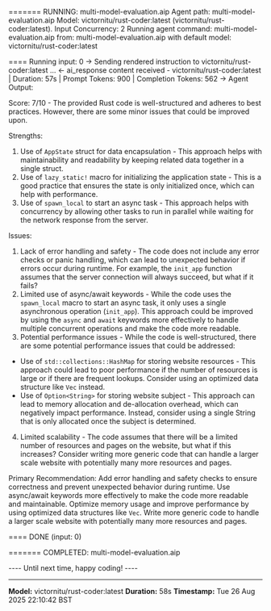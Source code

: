 
======= RUNNING: multi-model-evaluation.aip
     Agent path: multi-model-evaluation.aip
Model: victornitu/rust-coder:latest (victornitu/rust-coder:latest). Input Concurrency: 2
Running agent command: multi-model-evaluation.aip
                 from: multi-model-evaluation.aip
   with default model: victornitu/rust-coder:latest

==== Running input: 0
-> Sending rendered instruction to victornitu/rust-coder:latest ...
<- ai_response content received - victornitu/rust-coder:latest | Duration: 57s | Prompt Tokens: 900 | Completion Tokens: 562
-> Agent Output:

Score: 7/10 - The provided Rust code is well-structured and adheres to best practices. However, there are some minor issues that could be improved upon.

Strengths:

1. Use of `AppState` struct for data encapsulation - This approach helps with maintainability and readability by keeping related data together in a single struct.
2. Use of `lazy_static!` macro for initializing the application state - This is a good practice that ensures the state is only initialized once, which can help with performance.
3. Use of `spawn_local` to start an async task - This approach helps with concurrency by allowing other tasks to run in parallel while waiting for the network response from the server.

Issues:

1. Lack of error handling and safety - The code does not include any error checks or panic handling, which can lead to unexpected behavior if errors occur during runtime. For example, the `init_app` function assumes that the server connection will always succeed, but what if it fails?
2. Limited use of async/await keywords - While the code uses the `spawn_local` macro to start an async task, it only uses a single asynchronous operation (`init_app`). This approach could be improved by using the `async` and `await` keywords more effectively to handle multiple concurrent operations and make the code more readable.
3. Potential performance issues - While the code is well-structured, there are some potential performance issues that could be addressed:
* Use of `std::collections::HashMap` for storing website resources - This approach could lead to poor performance if the number of resources is large or if there are frequent lookups. Consider using an optimized data structure like `Vec` instead.
* Use of `Option<String>` for storing website subject - This approach can lead to memory allocation and de-allocation overhead, which can negatively impact performance. Instead, consider using a single String that is only allocated once the subject is determined.
4. Limited scalability - The code assumes that there will be a limited number of resources and pages on the website, but what if this increases? Consider writing more generic code that can handle a larger scale website with potentially many more resources and pages.

Primary Recommendation: Add error handling and safety checks to ensure correctness and prevent unexpected behavior during runtime. Use async/await keywords more effectively to make the code more readable and maintainable. Optimize memory usage and improve performance by using optimized data structures like `Vec`. Write more generic code to handle a larger scale website with potentially many more resources and pages.

==== DONE (input: 0)

======= COMPLETED: multi-model-evaluation.aip

---- Until next time, happy coding! ----

---
**Model:** victornitu/rust-coder:latest
**Duration:** 58s
**Timestamp:** Tue 26 Aug 2025 22:10:42 BST
